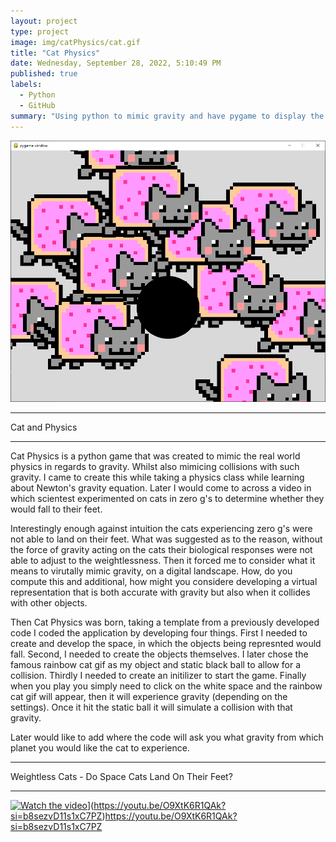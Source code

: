 ```yaml
---
layout: project
type: project
image: img/catPhysics/cat.gif
title: "Cat Physics"
date: Wednesday, ‎September ‎28, ‎2022, ‏‎5:10:49 PM
published: true
labels:
  - Python
  - GitHub
summary: "Using python to mimic gravity and have pygame to display the physics."
---
```


<img class="catPhysics" src="../img/catPhysics/catPhysics.PNG">

<hr>
Cat and Physics
<hr>

Cat Physics is a python game that was created to mimic the real world physics in regards to gravity. Whilst also mimicing collisions with such gravity. I came to create this while taking a physics class while learning about Newton's gravity equation. Later I would come to across a video in which scientest experimented on cats in zero g's to determine whether they would fall to their feet.

Interestingly enough against intuition the cats experiencing zero g's were not able to land on their feet. What was suggested as to the reason, without the force of gravity acting on the cats their biological responses were not able to adjust to the weightlessness. Then it forced me to consider what it means to virutally mimic gravity, on a digital landscape. How, do you compute this and additional, how might you considere developing a virtual representation that is both accurate with gravity but also when it collides with other objects.

Then Cat Physics was born, taking a template from a previously developed code I coded the application by developing four things. First I needed to create and develop the space, in which the objects being represnted would fall. Second, I needed to create the objects themselves. I later chose the famous rainbow cat gif as my object and static black ball to allow for a collision. Thirdly I needed to create an initilizer to start the game. Finally when you play you simply need to click on the white space and the rainbow cat gif will appear, then it will experience gravity (depending on the settings). Once it hit the static ball it will simulate a collision with that gravity.

Later would like to add where the code will ask you what gravity from which planet you would like the cat to experience.

<hr>
Weightless Cats - Do Space Cats Land On Their Feet?
<hr>

[![Watch the video](https://img.youtube.com/vi/nTQUwghvy5Q/default.jpg)](https://youtu.be/nTQUwghvy5Q)](https://youtu.be/O9XtK6R1QAk?si=b8sezvD11s1xC7PZ)https://youtu.be/O9XtK6R1QAk?si=b8sezvD11s1xC7PZ
